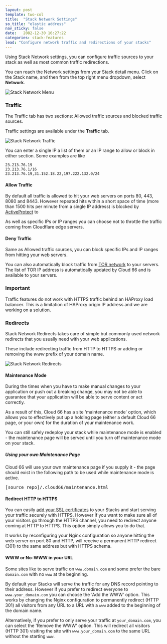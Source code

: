 ```yaml
---
layout: post
template: two-col
title:  "Stack Network Settings"
so_title: "elastic address"
nav_sticky: false
date:   2082-12-30 16:27:22
categories: stack-features
lead: "Configure network traffic and redirections of your stacks"
---
```


Using Stack Network settings, you can configure traffic sources to your stack as well as most common traffic redirections.

You can reach the Network settings from your Stack detail menu. Click on the Stack name, and then from the top right menu dropdown, select **Network**.

![Stack Network Menu](http://cdn.cloud66.com/images/help/network_menu.png)

### Traffic
The Traffic tab has two sections: Allowed traffic sources and blocked traffic sources.

Traffic settings are available under the **Traffic** tab.

![Stack Network Traffic](http://cdn.cloud66.com/images/help/network_traffic_menu.png)

You can enter a single IP a list of them or an IP range to allow or block in either section. Some examples are like

```
23.213.76.19
23.213.76.1/16
23.213.76.19,31.152.18.22,197.222.132.0/24
```

#### Allow Traffic
By default all traffic is allowed to hit your web servers on ports 80, 443, 8080 and 8443. However repeated hits within a short space of time (more than 1500 hits per minute from a single IP address) is blocked by [ActiveProtect](http://help.cloud66.com/stack-features/stack-security.html) to

As well as specific IPs or IP ranges you can choose not to throttle the traffic coming from Cloudflare edge servers.

#### Deny Traffic
Same as Allowed traffic sources, you can block specific IPs and IP ranges from hitting your web servers.

You can also automatically block traffic from [TOR network](https://www.torproject.org/) to your servers. The list of TOR IP address is automatically updated by Cloud 66 and is available to your servers.

<div class="notice">
		<h3>Important</h3>
		<p>Traffic features do not work with HTTPS traffic behind an HAProxy load balancer. This is a limitation of HAProxy origin IP address and we are working on a solution.</p>
</div>


### Redirects
Stack Network Redirects takes care of simple but commonly used network redirects that you usually need with your web applications.

These include redirecting traffic from HTTP to HTTPS or adding or removing the _www_ prefix of your domain name.

![Stack Network Redirects](http://cdn.cloud66.com/images/help/network_redirects_menu.png)

#### Maintenance Mode
During the times when you have to make manual changes to your application or push out a breaking change, you may not be able to guarantee that your application will be able to serve content or act correctly.

As a result of this, Cloud 66 has a site 'maintenance mode' option, which allows you to effectively put up a holding page (either a default Cloud 66 page, or your own) for the duration of your maintenance work.

You can still safely redeploy your stack while maintenance mode is enabled - the maintenance page will be served until you turn off maintenance mode on your stack.

##### Using your own Maintenance Page

Cloud 66 will use your own maintenance page if you supply it - the page should exist in the following path to be used while maintenance mode is active.

<pre class="terminal">
[source&#95;repo]/.cloud66/maintenance.html
</pre>

#### Redirect HTTP to HTTPS
You can easily [add your SSL certificates](/add-ins/ssl.html) to your Stacks and start serving your traffic securely with HTTPS. However if you want to make sure all of your visitors go through the HTTPS channel, you need to redirect anyone coming at HTTP to HTTPS. This option simply allows you to do that.

It works by reconfiguring your Nginx configuration so anyone hitting the web server on port 80 and HTTP, will receive a permanent HTTP redirect (301) to the same address but with HTTPS schema.

#### WWW or No-WWW in your URL
Some sites like to serve traffic on `www.domain.com` and some prefer the bare `domain.com` with no `www` at the beginning.

By default your Stacks will serve the traffic for any DNS record pointing to their address. However if you prefer to redirect everyone to `www.your_domain.com` you can choose the 'Add the WWW' option. This works by changing the Nginx configuration to permanently redirect (HTTP 301) all visitors from any URL to a URL with a `www` added to the beginning of the domain name.

Alternatively, if you prefer to only serve your traffic at `your_domain.com`, you can select the 'Remove the WWW' option. This will redirect all visitors (HTTP 301) visiting the site with `www.your_domain.com` to the same URL without the starting `www`.
